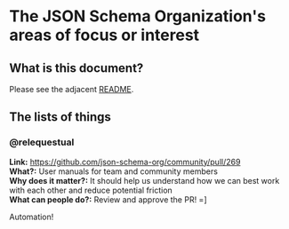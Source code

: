 # The JSON Schema Organization's areas of focus or interest

## What is this document?

Please see the adjacent [README](./README.md).

## The lists of things

### @relequestual

**Link:** https://github.com/json-schema-org/community/pull/269<br/>
**What?:** User manuals for team and community members<br/>
**Why does it matter?:** It should help us understand how we can best work with each other and reduce potential friction<br/>
**What can people do?:** Review and approve the PR! =]<br/>

Automation!
